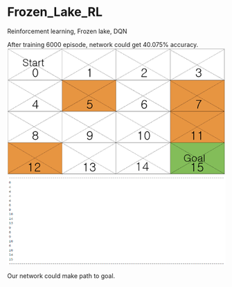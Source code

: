 # Frozen_Lake_RL
Reinforcement learning, Frozen lake, DQN

After training 6000 episode, network could get 40.075% accuracy.
![Output1](/image/Map1.PNG)
![Output2](/image/Frozen_Lake_Output.PNG)

Our network could make path to goal.
